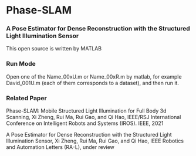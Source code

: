 # Phase-SLAM
### A Pose Estimator for Dense Reconstruction with the Structured Light Illumination Sensor

This open source is written by MATLAB 

### Run Mode

Open one of the Name_00xU.m or Name_00xR.m by matlab,  for example David_001U.m (each of them corresponds to a dataset), and then run it.

### Related Paper

Phase-SLAM: Mobile Structured Light Illumination for Full Body 3d Scanning,  Xi Zheng, Rui Ma, Rui Gao, and Qi Hao, IEEE/RSJ
International Conference on Intelligent Robots and Systems (IROS). IEEE, 2021

A Pose Estimator for Dense Reconstruction with the Structured Light Illumination Sensor, Xi Zheng, Rui Ma, Rui Gao, and Qi Hao, IEEE Robotics and Automation Letters (RA-L), under review

